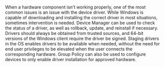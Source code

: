 When a hardware component isn't working properly, one of the most common issues is an issue with the device driver. While Windows is capable of downloading and installing the correct driver in most situations, sometimes intervention is needed. Device Manager can be used to check the status of a driver, as well as rollback, update, and reinstall if necessary. Drivers should always be obtained from trusted sources, and 64-bit versions of the Windows client require the driver be signed. Staging drivers in the OS enables drivers to be available when needed, without the need for end user privileges to be elevated when the user connects the corresponding hardware. Group Policy can also be used to configure devices to only enable driver installation for approved hardware.
